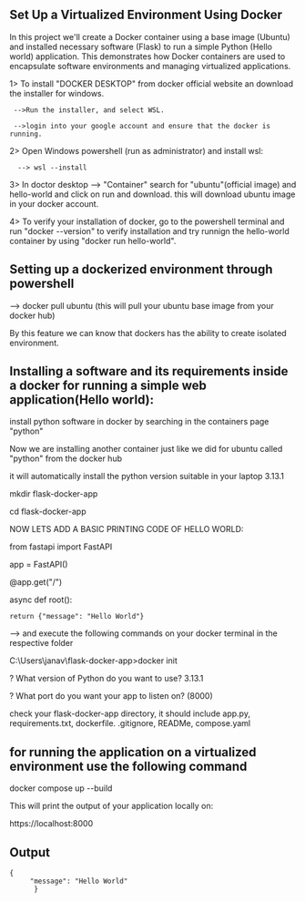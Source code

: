  Set Up a Virtualized Environment Using Docker
 -
 In this project we'll create a Docker container using a base image (Ubuntu) and installed necessary software (Flask) to run a simple Python (Hello world) application. This demonstrates how Docker containers are used to encapsulate software environments and managing virtualized applications.

 1> To install "DOCKER DESKTOP" from docker official website an download the installer for windows.
 
     -->Run the installer, and select WSL.
     
     -->login into your google account and ensure that the docker is running.

 2> Open Windows powershell (run as administrator) and install wsl:

      --> wsl --install

 3> In doctor desktop --> "Container" search for "ubuntu"(official image) and hello-world and click on run and download. this will download ubuntu image in your docker account. 

 4> To verify your installation of docker, go to the powershell terminal and run "docker --version" to verify installation and try runnign the hello-world container by using "docker run hello-world".

 Setting up a dockerized environment through powershell 
 -
 
 --> docker pull ubuntu (this will pull your ubuntu base image from your docker hub)
 
 By this feature we can know that dockers has the ability to create isolated environment.

 Installing a software and its requirements inside a docker for running a simple web application(Hello world):
 -
 
install python software in docker by searching in the containers page "python"

Now we are installing another container just like we did for ubuntu called "python" from the docker hub

it will automatically install the python version suitable in your laptop 3.13.1

 mkdir flask-docker-app 
 
 cd flask-docker-app

 NOW LETS ADD A BASIC PRINTING CODE OF HELLO WORLD:
 
 from fastapi import FastAPI

app = FastAPI()


@app.get("/")

async def root():

    return {"message": "Hello World"}

    

--> and execute the following commands on your docker terminal in the respective folder

C:\Users\janav\flask-docker-app>docker init

? What version of Python do you want to use? 3.13.1

? What port do you want your app to listen on? (8000)


check your flask-docker-app directory, it should include app.py, requirements.txt, dockerfile. .gitignore, READMe, compose.yaml

for running the application on a virtualized environment use the following command 
--

docker compose up --build

This will print the output of your application locally on:

https://localhost:8000

Output
-- 

    {
         "message": "Hello World" 
          }

     
